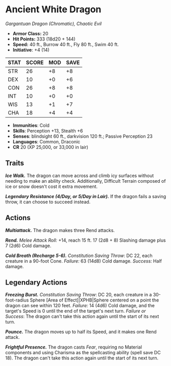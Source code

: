 # Ancient White Dragon

*Gargantuan Dragon (Chromatic), Chaotic Evil*

- **Armor Class:** 20
- **Hit Points:** 333 (18d20 + 144)
- **Speed:** 40 ft., Burrow 40 ft., Fly 80 ft., Swim 40 ft.
- **Initiative**: +4 (14)

|STAT|SCORE|MOD|SAVE|
| --- | --- | --- | ---- |
| STR | 26 | +8 | +8 |
| DEX | 10 | +0 | +6 |
| CON | 26 | +8 | +8 |
| INT | 10 | +0 | +0 |
| WIS | 13 | +1 | +7 |
| CHA | 18 | +4 | +4 |

- **Immunities**: Cold
- **Skills**: Perception +13, Stealth +6
- **Senses**: blindsight 60 ft., darkvision 120 ft.; Passive Perception 23
- **Languages**: Common, Draconic
- **CR** 20 (XP 25,000, or 33,000 in lair)

## Traits

***Ice Walk.*** The dragon can move across and climb icy surfaces without needing to make an ability check. Additionally, Difficult Terrain composed of ice or snow doesn't cost it extra movement.

***Legendary Resistance (4/Day, or 5/Day in Lair).*** If the dragon fails a saving throw, it can choose to succeed instead.


## Actions

***Multiattack.*** The dragon makes three Rend attacks.

***Rend.*** *Melee Attack Roll:* +14, reach 15 ft. 17 (2d8 + 8) Slashing damage plus 7 (2d6) Cold damage.

***Cold Breath (Recharge 5-6).*** *Constitution Saving Throw*: DC 22, each creature in a 90-foot Cone. *Failure:*  63 (14d8) Cold damage. *Success:*  Half damage.


## Legendary Actions

***Freezing Burst.*** *Constitution Saving Throw*: DC 20, each creature in a 30-foot-radius Sphere [Area of Effect]|XPHB|Sphere centered on a point the dragon can see within 120 feet. *Failure:*  14 (4d6) Cold damage, and the target's Speed is 0 until the end of the target's next turn. *Failure or Success*:  The dragon can't take this action again until the start of its next turn.

***Pounce.*** The dragon moves up to half its Speed, and it makes one Rend attack.

***Frightful Presence.*** The dragon casts *Fear*, requiring no Material components and using Charisma as the spellcasting ability (spell save DC 18). The dragon can't take this action again until the start of its next turn.
